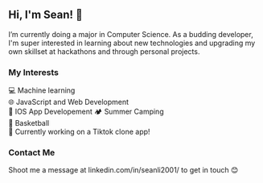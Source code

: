 ## Hi, I'm Sean! 👋


I’m currently doing a major in Computer Science. As a budding developer, I'm super interested in learning about new technologies and upgrading my own skillset at hackathons and through personal projects.

### My Interests 
💻 Machine learning<br>
🌐 JavaScript and Web Development<br>
📱 IOS App Developement
🏕️ Summer Camping<br>
🏀 Basketball <br>
🔭 Currently working on a Tiktok clone app!

### Contact Me
Shoot me a message at linkedin.com/in/seanli2001/ to get in touch 😊
